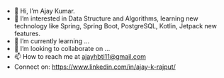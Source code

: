 - 👋 Hi, I’m Ajay Kumar.
- 👀 I’m interested in Data Structure and Algorithms, learning new technology like Spring, Spring Boot, PostgreSQL, Kotlin, Jetpack new features.
- 🌱 I’m currently learning ...
- 💞️ I’m looking to collaborate on ...
- 📫 How to reach me at ajayhbti11@gmail.com
- Connect on: https://www.linkedin.com/in/ajay-k-rajput/  

<!---
ajayrajk/ajayrajk is a ✨ special ✨ repository because its `README.md` (this file) appears on your GitHub profile.
You can click the Preview link to take a look at your changes.
--->
